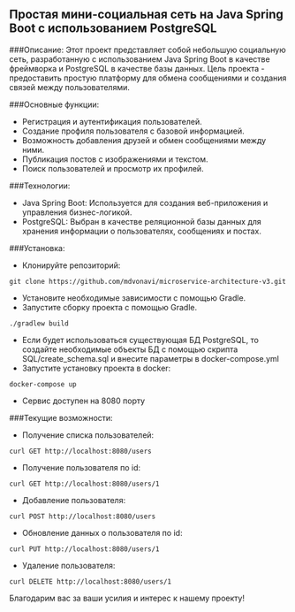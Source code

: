 ## Простая мини-социальная сеть на Java Spring Boot с использованием PostgreSQL

###Описание:
Этот проект представляет собой небольшую социальную сеть, разработанную с использованием Java Spring Boot в качестве фреймворка и PostgreSQL в качестве базы данных. Цель проекта - предоставить простую платформу для обмена сообщениями и создания связей между пользователями.

###Основные функции:

- Регистрация и аутентификация пользователей.
- Создание профиля пользователя с базовой информацией.
- Возможность добавления друзей и обмен сообщениями между ними.
- Публикация постов с изображениями и текстом.
- Поиск пользователей и просмотр их профилей.

###Технологии:

- Java Spring Boot: Используется для создания веб-приложения и управления бизнес-логикой.
- PostgreSQL: Выбран в качестве реляционной базы данных для хранения информации о пользователях, сообщениях и постах.

###Установка:
- Клонируйте репозиторий:
```shell
git clone https://github.com/mdvonavi/microservice-architecture-v3.git
```

- Установите необходимые зависимости с помощью Gradle.
- Запустите сборку проекта с помощью Gradle.
```shell
./gradlew build
```
- Если будет использоваться существующая БД PostgreSQL, то создайте необходимые объекты БД с помощью скрипта SQL/create_schema.sql и внесите параметры в docker-compose.yml
- Запустите установку проекта в docker: 
```shell
docker-compose up
```
- Сервис доступен на 8080 порту

###Текущие возможности:
- Получение списка пользователей:
```shell
curl GET http://localhost:8080/users
```
- Получение пользователя по id:
```shell
curl GET http://localhost:8080/users/1
```
- Добавление пользователя:
```shell
curl POST http://localhost:8080/users
```
- Обновление данных о пользователя по id:
```shell
curl PUT http://localhost:8080/users/1
```
- Удаление пользователя:
```shell
curl DELETE http://localhost:8080/users/1
```

Благодарим вас за ваши усилия и интерес к нашему проекту!
